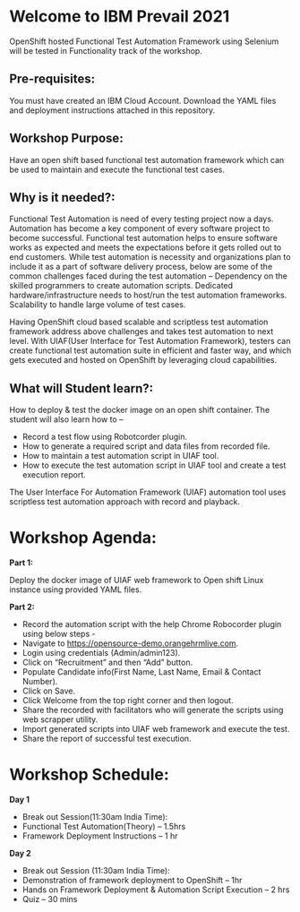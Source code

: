 # Welcome to IBM Prevail 2021

OpenShift hosted Functional Test Automation Framework using Selenium will be tested in Functionality track of the workshop.

## Pre-requisites:

You must have created an IBM Cloud Account.
Download the YAML files and deployment instructions attached in this repository.

## Workshop Purpose:

Have an open shift based functional test automation framework which can be used to maintain and execute the functional test cases.

## Why is it needed?:
Functional Test Automation is need of every testing project now a days. Automation has become a key component of every software project to become successful. Functional test automation helps to ensure software works as expected and meets the expectations before it gets rolled out to end customers. While test automation is necessity and organizations plan to include it as a part of software delivery process, below are some of the common challenges faced during the test automation – 
Dependency on the skilled programmers to create automation scripts.
Dedicated hardware/infrastructure needs to host/run the test automation frameworks.
Scalability to handle large volume of test cases.

Having OpenShift cloud based scalable and scriptless test automation framework address above challenges and takes test automation to next level. With UIAF(User Interface for Test Automation Framework), testers can create functional test automation suite in efficient and faster way, and which gets executed and hosted on OpenShift by leveraging cloud capabilities.

## What will Student learn?:
How to deploy & test the docker image on an open shift container.
The student will also learn how to –
* Record a test flow using Robotcorder plugin. 
* How to generate a required script and data files from recorded file.
* How to maintain a test automation script in UIAF tool.
* How to execute the test automation script in UIAF tool and create a test execution report.

The User Interface For Automation Framework (UIAF) automation tool uses scriptless test automation approach with record and playback. 

# Workshop Agenda:
**Part 1:**

Deploy the docker image of UIAF web framework to Open shift Linux instance using provided YAML files.

**Part 2:**
* Record the automation script with the help Chrome Robocorder plugin using below steps - 
* Navigate to https://opensource-demo.orangehrmlive.com.
* Login using credentials (Admin/admin123).
* Click on “Recruitment” and then “Add” button.
* Populate Candidate info(First Name, Last Name, Email & Contact Number).
* Click on Save.
* Click Welcome from the top right corner and then logout.
* Share the recorded with facilitators who will generate the scripts using web scrapper utility.
* Import generated scripts into UIAF web framework and execute the test.
* Share the report of successful test execution.

# Workshop Schedule:
**Day 1**
* Break out Session(11:30am India Time):
* Functional Test Automation(Theory) – 1.5hrs
* Framework Deployment Instructions – 1 hr

**Day 2**
* Break out Session (11:30am India Time):
* Demonstration of framework deployment to OpenShift – 1hr
* Hands on Framework Deployment & Automation Script Execution – 2 hrs
* Quiz – 30 mins


